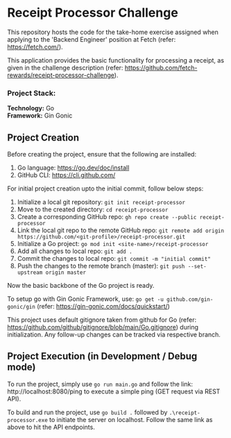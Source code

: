 # Receipt Processor Challenge

This repository hosts the code for the take-home exercise assigned when applying to the 'Backend Engineer' position at Fetch (refer: https://fetch.com/). 

This application provides the basic functionality for processing a receipt, as given in the challenge description (refer: https://github.com/fetch-rewards/receipt-processor-challenge). 

### Project Stack:

**Technology:** Go \
**Framework:** Gin Gonic


## Project Creation
Before creating the project, ensure that the following are installed:

1. Go language: https://go.dev/doc/install
2. GitHub CLI: https://cli.github.com/

For initial project creation upto the initial commit, follow below steps:

1. Initialize a local git repository: `git init receipt-processor`
2. Move to the created directory: `cd receipt-processor`
3. Create a corresponding GitHub repo: `gh repo create --public receipt-processor`
4. Link the local git repo to the remote GitHub repo: `git remote add origin https://github.com/<git-profile>/receipt-processor.git`
5. Initialize a Go project: `go mod init <site-name>/receipt-processor`
6. Add all changes to local repo: `git add .`
7. Commit the changes to local repo: `git commit -m "initial commit"`
8. Push the changes to the remote branch (master): `git push --set-upstream origin master`

Now the basic backbone of the Go project is ready.

To setup go with Gin Gonic Framework, use: `go get -u github.com/gin-gonic/gin` (refer: https://gin-gonic.com/docs/quickstart/)

This project uses default gitignore taken from github for Go (refer: https://github.com/github/gitignore/blob/main/Go.gitignore) during initialization. Any follow-up changes can be tracked via respective branch.

## Project Execution (in Development / Debug mode)

To run the project, simply use `go run main.go` and follow the link: http://localhost:8080/ping to execute a simple ping (GET request via REST API).

To build and run the project, use `go build .` followed by `.\receipt-processor.exe` to initiate the server on localhost. Follow the same link as above to hit the API endpoints.